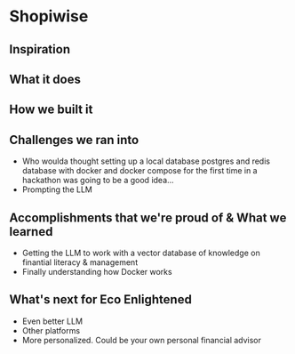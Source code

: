 # Shopiwise

## Inspiration



## What it does

## How we built it


## Challenges we ran into

- Who woulda thought setting up a local database postgres and redis database with docker and docker compose for the first time in a hackathon was going to be a good idea...
- Prompting the LLM 

## Accomplishments that we're proud of & What we learned

- Getting the LLM to work with a vector database of knowledge on finantial literacy & management
- Finally understanding how Docker works

## What's next for Eco Enlightened

- Even better LLM
- Other platforms
- More personalized. Could be your own personal financial advisor
